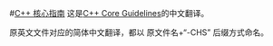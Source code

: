 #[C++ 核心指南](https://github.com/LiyuCode/CppCoreGuidelines)
这是[C++ Core Guidelines](http://isocpp.github.io/CppCoreGuidelines/CppCoreGuidelines)的中文翻译。

原英文文件对应的简体中文翻译，都以 原文件名+“-CHS” 后缀方式命名。
